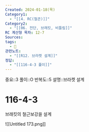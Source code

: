 ```yaml
---
Created: 2024-01-18(목)
Category1:
  - "[[4. RC(철콘)]]"
Category2:
  - "[[06. 전단, 브래킷, 비틀림]]"
RC 계산형 목차: 12-7
Sources: 
tags:
  - 🧮
관련노트:
  - "[[R12. 브라켓 설계]]"
정답:
  - "[[116-4-3 풀이]]"
---
```

중요::3
풀이::O
반복도::5
설명::브라켓 설계

#  116-4-3

브래킷의 철근보강을 설계

![[Untitled 173.png]]